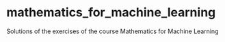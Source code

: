 # mathematics_for_machine_learning
Solutions of the exercises of the course Mathematics for Machine Learning

